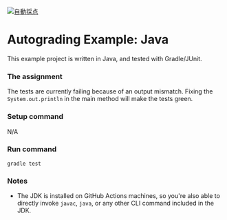 [![自動採点](https://github.com/i5201-java-base/autograding-example-java/actions/workflows/gradle/badge.svg)](https://github.com/i5201-java-base/autograding-example-java/actions/workflows/gradle.yml)
# Autograding Example: Java
This example project is written in Java, and tested with Gradle/JUnit.

### The assignment
The tests are currently failing because of an output mismatch. Fixing the `System.out.println` in the main method will make the tests green.

### Setup command
N/A

### Run command
`gradle test`

### Notes
- The JDK is installed on GitHub Actions machines, so you're also able to directly invoke `javac`, `java`, or any other CLI command included in the JDK. 
